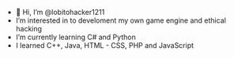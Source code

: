 - 👋 Hi, I’m @lobitohacker1211
- I’m interested in to develoment my own game engine and ethical hacking
- I’m currently learning C# and Python
- I learned C++, Java, HTML - CSS, PHP and JavaScript

